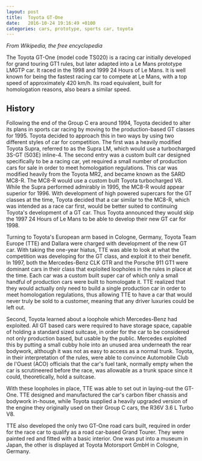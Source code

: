 ```yaml
---
layout: post
title:  Toyota GT-One
date:   2016-10-24 19:16:49 +0100
categories: cars, prototype, sports car, toyota
---
```

_From Wikipedia, the free encyclopedia_

The Toyota GT-One (model code TS020) is a racing car initially developed for grand touring GT1 rules, but later adapted into a Le Mans prototype LMGTP car. It raced in the 1998 and 1999 24 Hours of Le Mans. It is well known for being the fastest racing car to compete at Le Mans, with a top speed of approximately 420 km/h. Its road equivalent, built for homologation reasons, also bears a similar speed.

## History
Following the end of the Group C era around 1994, Toyota decided to alter its plans in sports car racing by moving to the production-based GT classes for 1995. Toyota decided to approach this in two ways by using two different styles of car for competition. The first was a heavily modified Toyota Supra, referred to as the Supra LM, which would use a turbocharged 3S-GT (503E) inline-4. The second entry was a custom built car designed specifically to be a racing car, yet required a small number of production cars for sale in order to meet homologation regulations. This car was modified heavily from the Toyota MR2, and became known as the SARD MC8-R. The MC8-R would use a custom built Toyota turbocharged V8. While the Supra performed admirably in 1995, the MC8-R would appear superior for 1996. With development of high powered supercars for the GT classes at the time, Toyota decided that a car similar to the MC8-R, which was intended as a race car first, would be better suited to continuing Toyota's development of a GT car. Thus Toyota announced they would skip the 1997 24 Hours of Le Mans to be able to develop their new GT car for 1998.

Turning to Toyota's European arm based in Cologne, Germany, Toyota Team Europe (TTE) and Dallara were charged with development of the new GT car. With taking the one-year hiatus, TTE was able to look at what the competition was developing for the GT class, and exploit it to their benefit. In 1997, both the Mercedes-Benz CLK GTR and the Porsche 911 GT1 were dominant cars in their class that exploited loopholes in the rules in place at the time. Each car was a custom built super car of which only a small handful of production cars were built to homologate it. TTE realized that they would actually only need to build a single production car in order to meet homologation regulations, thus allowing TTE to have a car that would never truly be sold to a customer, meaning that any driver luxuries could be left out.

Second, Toyota learned about a loophole which Mercedes-Benz had exploited. All GT based cars were required to have storage space, capable of holding a standard sized suitcase, in order for the car to be considered not only production based, but usable by the public. Mercedes exploited this by putting a small cubby hole into an unused area underneath the rear bodywork, although it was not as easy to access as a normal trunk. Toyota, in their interpretation of the rules, were able to convince Automobile Club de l'Ouest (ACO) officials that the car's fuel tank, normally empty when the car is scrutineered before the race, was allowable as a trunk space since it could, theoretically, hold a suitcase.

With these loopholes in place, TTE was able to set out in laying-out the GT-One. TTE designed and manufactured the car's carbon fiber chassis and bodywork in-house, while Toyota supplied a heavily upgraded version of the engine they originally used on their Group C cars, the R36V 3.6 L Turbo V8.

TTE also developed the only two GT-One road cars built, required in order for the race car to qualify as a road car-based Grand Tourer. They were painted red and fitted with a basic interior. One was put into a museum in Japan, the other is displayed at Toyota Motorsport GmbH in Cologne, Germany.